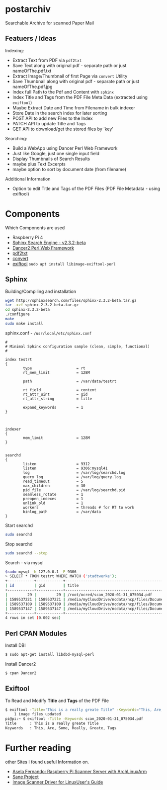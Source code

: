 # postarchiv
Searchable Archive for scanned Paper Mail

## Featuers / Ideas

Indexing:

- Extract Text from PDF via `pdf2txt`
- Save Text along with original pdf - separate path or just nameOfThe.pdf.txt
- Extract Image/Thumbnail of first Page via `convert` Utility
- Save Thumbnail along with original pdf - separate path or just nameOfThe.pdf.jpg
- Index full Path to the Pdf and Content with `sphinx`
- Index Title and Tags from the PDF File Meta Data (extracted using `exiftool`)
- Maybe Extract Date and Time from Filename in bulk indexer
- Store Date in the search index for later sorting
- POST API to add new Files to the Index
- PATCH API to update Title and Tags
- GET API to download/get the stored files by 'key'

Searching:

- Build a WebApp using Dancer Perl Web Framework
- Just like Google, just one single input field
- Display Thumbnails of Search Results
- maybe plus Text Excerpts
- maybe option to sort by document date (from filename)

Additional Information

- Option to edit Title and Tags of the PDF Files (PDF File Metadata - using exiftool)

# Components
Which Components are used

- Raspberry Pi 4
- [Sphinx Search Engine - v2.3.2-beta](http://sphinxsearch.com)
- [Dancer2 Perl Web Framework](http://perldancer.org/)
- [pdf2txt](https://linux.die.net/man/1/pdftotext)
- [convert](https://linux.die.net/man/1/convert)
- [exiftool](https://exiftool.org/) `sudo apt install libimage-exiftool-perl`

## Sphinx
Building/Compiling and installation

```bash
wget http://sphinxsearch.com/files/sphinx-2.3.2-beta.tar.gz
tar -xzf sphinx-2.3.2-beta.tar.gz
cd sphinx-2.3.2-beta
./configure
make
sudo make install
```

sphinx.conf - `/usr/local/etc/sphinx.conf`
```
#
# Minimal Sphinx configuration sample (clean, simple, functional)
#

index testrt
{
        type                    = rt
        rt_mem_limit            = 128M

        path                    = /var/data/testrt

        rt_field                = content
        rt_attr_uint            = gid
        rt_attr_string          = title

        expand_keywords         = 1
}



indexer
{
        mem_limit               = 128M
}


searchd
{
        listen                  = 9312
        listen                  = 9306:mysql41
        log                     = /var/log/searchd.log
        query_log               = /var/log/query.log
        read_timeout            = 5
        max_children            = 30
        pid_file                = /var/log/searchd.pid
        seamless_rotate         = 1
        preopen_indexes         = 1
        unlink_old              = 1
        workers                 = threads # for RT to work
        binlog_path             = /var/data
}
```

Start searchd
```bash
sudo searchd
```

Stop searchd
```bash
sudo searchd --stop
```

Search - via mysql
```bash
$sudo mysql -h 127.0.0.1 -P 9306
> SELECT * FROM testrt WHERE MATCH ('stadtwerke');
+------------+------------+-----------------------------------------------------------------------------------+
| id         | gid        | title                                                                             |
+------------+------------+-----------------------------------------------------------------------------------+
|         29 |         29 | /root/ocred/scan_2020-01-31_075034.pdf                                            |
| 1589537221 | 1589537221 | /media/myCloudDrive/ncdata/ncp/files/Documents/2020/01/scan_2020-01-31_075034.pdf |
| 1589537109 | 1589537109 | /media/myCloudDrive/ncdata/ncp/files/Documents/scan_2019-06-06_181038.pdf         |
| 1589537147 | 1589537147 | /media/myCloudDrive/ncdata/ncp/files/Documents/scan_2019-07-07_090424.pdf         |
+------------+------------+-----------------------------------------------------------------------------------+
4 rows in set (0.002 sec)
```

## Perl CPAN Modules

Install DBI

```bash
$ sudo apt-get install libdbd-mysql-perl
```

Install Dancer2

```bash
$ cpan Dancer2
```

## Exiftool

To Read and Modify **Title** and **Tags** of the PDF File

```bash
$ exiftool -Title="This is a really greate Title" -Keywords="This, Are, Some, Really, Greate, Tags" scan_2020-01-31_075034.pdf
    1 image files updated
pi@pi:~ $ exiftool -Title -Keywords scan_2020-01-31_075034.pdf
Title      : This is a really greate Title
Keywords   : This, Are, Some, Really, Greate, Tags
```

# Further reading

other Sites I found useful Information on.

- [Asela Fernando: Raspberry Pi Scanner Server with ArchLinuxArm](https://www.aselafernando.com/blog/2020/08/23)
- [Sane Project](https://gitlab.com/sane-project)
- [Image Scanner Driver for LinuxUser's Guide](http://origin.pfultd.com/downloads/IMAGE/fi/ubuntu/210/ImageScannerDriver4Linux-UG_SP04.pdf)
